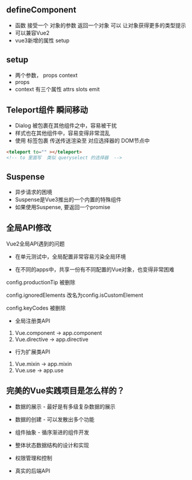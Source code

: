  ## defineComponent

 - 函数   接受一个 对象的参数  返回一个对象 可以 让对象获得更多的类型提示
 - 可以兼容Vue2
 - vue3新增的属性  setup

## setup
- 两个参数， props    context
- props
- context  有三个属性  attrs  slots emit
## Teleport组件  瞬间移动
- Dialog 被包裹在其他组件之中，容易被干扰
- 样式也在其他组件中，容易变得非常混乱
- 使用  标签包裹  传送传送渲染至 对应选择器的 DOM节点中
```html
<teleport to="" ></teleport>
<!-- to 里面写  类似 queryselect 的选择器  -->
```
## Suspense 
- 异步请求的困境
- Suspense是Vue3推出的一个内置的特殊组件
- 如果使用Suspense, 要返回一个promise

## 全局API修改

Vue2全局API遇到的问题
- 在单元测试中，全局配置非常容易污染全局环境

- 在不同的apps中，共享一份有不同配置的Vue对象，也变得非常困难

config.productionTip 被删除

config.ignoredElements 改名为config.isCustomElement

config.keyCodes 被删除
- 全局注册类API
1. Vue.component -> app.component
2. Vue.directive -> app.directive
- 行为扩展类API
1. Vue.mixin -> app.mixin
2. Vue.use -> app.use 

## 完美的Vue实践项目是怎么样的？
- 数据的展示 - 最好是有多级复杂数据的展示
- 数据的创建 - 可以发散出多个功能
- 组件抽象 - 循序渐进的组件开发

- 整体状态数据结构的设计和实现
- 权限管理和控制
- 真实的后端API
